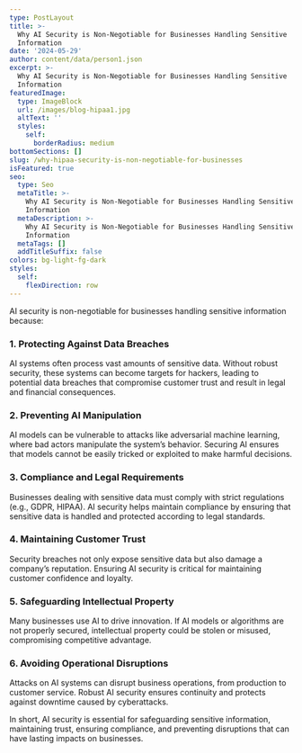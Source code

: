 ```yaml
---
type: PostLayout
title: >-
  Why AI Security is Non-Negotiable for Businesses Handling Sensitive
  Information
date: '2024-05-29'
author: content/data/person1.json
excerpt: >-
  Why AI Security is Non-Negotiable for Businesses Handling Sensitive
  Information
featuredImage:
  type: ImageBlock
  url: /images/blog-hipaa1.jpg
  altText: ''
  styles:
    self:
      borderRadius: medium
bottomSections: []
slug: /why-hipaa-security-is-non-negotiable-for-businesses
isFeatured: true
seo:
  type: Seo
  metaTitle: >-
    Why AI Security is Non-Negotiable for Businesses Handling Sensitive
    Information
  metaDescription: >-
    Why AI Security is Non-Negotiable for Businesses Handling Sensitive
    Information
  metaTags: []
  addTitleSuffix: false
colors: bg-light-fg-dark
styles:
  self:
    flexDirection: row
---
```

AI security is non-negotiable for businesses handling sensitive information because:

### 1. **Protecting Against Data Breaches**

AI systems often process vast amounts of sensitive data. Without robust security, these systems can become targets for hackers, leading to potential data breaches that compromise customer trust and result in legal and financial consequences.

### 2. **Preventing AI Manipulation**

AI models can be vulnerable to attacks like adversarial machine learning, where bad actors manipulate the system’s behavior. Securing AI ensures that models cannot be easily tricked or exploited to make harmful decisions.

### 3. **Compliance and Legal Requirements**

Businesses dealing with sensitive data must comply with strict regulations (e.g., GDPR, HIPAA). AI security helps maintain compliance by ensuring that sensitive data is handled and protected according to legal standards.

### 4. **Maintaining Customer Trust**

Security breaches not only expose sensitive data but also damage a company’s reputation. Ensuring AI security is critical for maintaining customer confidence and loyalty.

### 5. **Safeguarding Intellectual Property**

Many businesses use AI to drive innovation. If AI models or algorithms are not properly secured, intellectual property could be stolen or misused, compromising competitive advantage.

### 6. **Avoiding Operational Disruptions**

Attacks on AI systems can disrupt business operations, from production to customer service. Robust AI security ensures continuity and protects against downtime caused by cyberattacks.

In short, AI security is essential for safeguarding sensitive information, maintaining trust, ensuring compliance, and preventing disruptions that can have lasting impacts on businesses.

